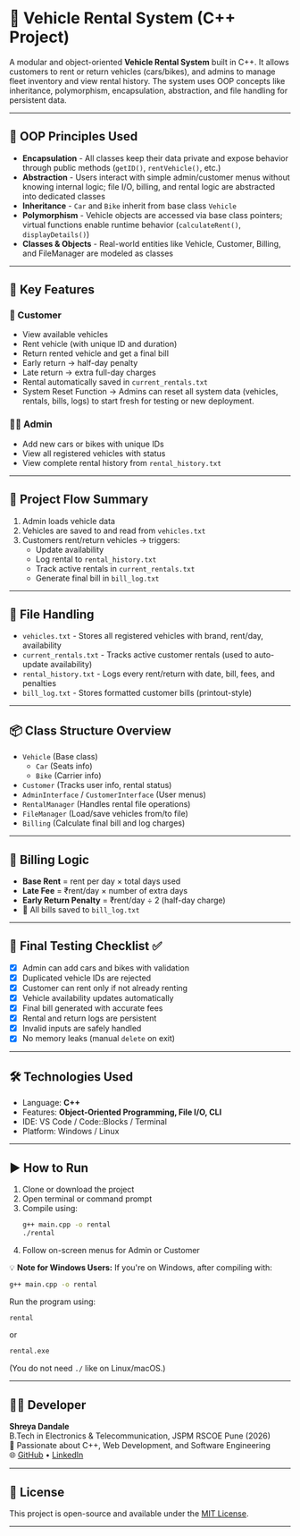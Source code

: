 # 🚗 Vehicle Rental System (C++ Project)

A modular and object-oriented **Vehicle Rental System** built in C++. It allows customers to rent or return vehicles (cars/bikes), and admins to manage fleet inventory and view rental history. The system uses OOP concepts like inheritance, polymorphism, encapsulation, abstraction, and file handling for persistent data.

---

## 🧠 OOP Principles Used

- **Encapsulation** - All classes keep their data private and expose behavior through public methods (`getID()`, `rentVehicle()`, etc.) 
- **Abstraction** - Users interact with simple admin/customer menus without knowing internal logic; file I/O, billing, and rental logic are abstracted into dedicated classes 
- **Inheritance** - `Car` and `Bike` inherit from base class `Vehicle` 
- **Polymorphism** - Vehicle objects are accessed via base class pointers; virtual functions enable runtime behavior (`calculateRent()`, `displayDetails()`) 
- **Classes & Objects** - Real-world entities like Vehicle, Customer, Billing, and FileManager are modeled as classes 

---

## 🧩 Key Features

### 👤 Customer
- View available vehicles
- Rent vehicle (with unique ID and duration)
- Return rented vehicle and get a final bill
- Early return → half-day penalty
- Late return → extra full-day charges
- Rental automatically saved in `current_rentals.txt`
- System Reset Function → Admins can reset all system data (vehicles, rentals, bills, logs) to start fresh for testing or new deployment.

### 👩‍💼 Admin
- Add new cars or bikes with unique IDs
- View all registered vehicles with status
- View complete rental history from `rental_history.txt`

---

## 🔁 Project Flow Summary

1. Admin loads vehicle data
2. Vehicles are saved to and read from `vehicles.txt`
3. Customers rent/return vehicles → triggers:
   - Update availability
   - Log rental to `rental_history.txt`
   - Track active rentals in `current_rentals.txt`
   - Generate final bill in `bill_log.txt`

---

## 📁 File Handling

- `vehicles.txt` - Stores all registered vehicles with brand, rent/day, availability 
- `current_rentals.txt` - Tracks active customer rentals (used to auto-update availability) 
- `rental_history.txt` - Logs every rent/return with date, bill, fees, and penalties 
- `bill_log.txt` - Stores formatted customer bills (printout-style) 

---

## 📦 Class Structure Overview

- `Vehicle` (Base class)
  - `Car` (Seats info)
  - `Bike` (Carrier info)
- `Customer` (Tracks user info, rental status)
- `AdminInterface` / `CustomerInterface` (User menus)
- `RentalManager` (Handles rental file operations)
- `FileManager` (Load/save vehicles from/to file)
- `Billing` (Calculate final bill and log charges)

---

## 🧾 Billing Logic

- **Base Rent** = rent per day × total days used
- **Late Fee** = ₹rent/day × number of extra days
- **Early Return Penalty** = ₹rent/day ÷ 2 (half-day charge)
- 💾 All bills saved to `bill_log.txt`

---

## 🧪 Final Testing Checklist ✅

- [x] Admin can add cars and bikes with validation
- [x] Duplicated vehicle IDs are rejected
- [x] Customer can rent only if not already renting
- [x] Vehicle availability updates automatically
- [x] Final bill generated with accurate fees
- [x] Rental and return logs are persistent
- [x] Invalid inputs are safely handled
- [x] No memory leaks (manual `delete` on exit)

---

## 🛠 Technologies Used

- Language: **C++**
- Features: **Object-Oriented Programming, File I/O, CLI**
- IDE: VS Code / Code::Blocks / Terminal
- Platform: Windows / Linux

---

## ▶️ How to Run

1. Clone or download the project
2. Open terminal or command prompt
3. Compile using:
   ```bash
   g++ main.cpp -o rental
   ./rental
   ```
4. Follow on-screen menus for Admin or Customer

💡 **Note for Windows Users:**
If you're on Windows, after compiling with:

```bash
g++ main.cpp -o rental
```

Run the program using:
```bash
rental
```
or
```bash
rental.exe
```
(You do not need `./` like on Linux/macOS.)

---

## 👩‍💻 Developer

**Shreya Dandale**  
B.Tech in Electronics & Telecommunication, JSPM RSCOE Pune (2026)  
🎯 Passionate about C++, Web Development, and Software Engineering  
🌐 [GitHub](https://github.com/shreya2794) • [LinkedIn](www.linkedin.com/in/shreya-dandale) 

---

## 📜 License

This project is open-source and available under the [MIT License](LICENSE).

---


